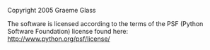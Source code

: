 Copyright 2005 Graeme Glass

The software is licensed according to the terms of the PSF (Python Software Foundation) license found here: http://www.python.org/psf/license/